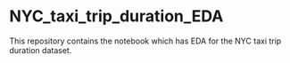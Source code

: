 # NYC_taxi_trip_duration_EDA
This repository contains the notebook which has EDA for the NYC taxi trip duration dataset.
